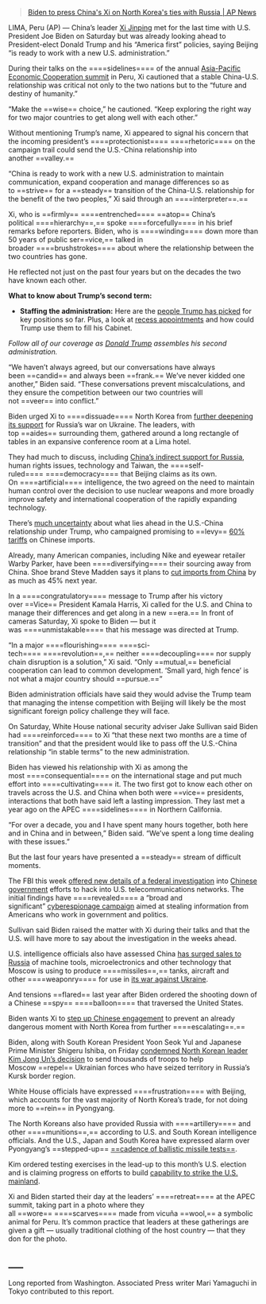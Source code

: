 > [Biden to press China's Xi on North Korea's ties with Russia | AP News](https://apnews.com/article/biden-xi-china-north-korea-russia-88725252ce926384aaf36004b9f863b3)


LIMA, Peru (AP) — China’s leader [Xi Jinping](https://apnews.com/hub/xi-jinping) met for the last time with U.S. President Joe Biden on Saturday but was already looking ahead to President-elect Donald Trump and his “America first” policies, saying Beijing “is ready to work with a new U.S. administration.”

During their talks on the ====sidelines==== of the annual [Asia-Pacific Economic Cooperation summit](https://apnews.com/article/peru-apec-biden-xi-lima-china-fc2ac014b2f7314bfa1a53351b0bc3a7) in Peru, Xi cautioned that a stable China-U.S. relationship was critical not only to the two nations but to the “future and destiny of humanity.”

“Make the ==wise== choice,” he cautioned. “Keep exploring the right way for two major countries to get along well with each other.”

Without mentioning Trump’s name, Xi appeared to signal his concern that the incoming president’s ====protectionist==== ====rhetoric==== on the campaign trail could send the U.S.-China relationship into another ==valley.==

“China is ready to work with a new U.S. administration to maintain communication, expand cooperation and manage differences so as to ==strive== for a ==steady== transition of the China-U.S. relationship for the benefit of the two peoples,” Xi said through an ====interpreter==.==

Xi, who is ==firmly== ====entrenched==== ==atop== China’s political ====hierarchy==,== spoke ====forcefully==== in his brief remarks before reporters. Biden, who is ====winding==== down more than 50 years of public ser==vice,== talked in broader ====brushstrokes==== about where the relationship between the two countries has gone.

He reflected not just on the past four years but on the decades the two have known each other.

**What to know about Trump’s second term:**  

- **Staffing the administration:** Here are the [people Trump has picked](https://apnews.com/article/trump-staff-picks-stefanik-wiles-stephen-miller-tom-homan-243d73610b03a3ee18c4d5f68756af7c) for key positions so far. Plus, a look at [recess appointments](https://apnews.com/article/recess-appointments-trump-cabinet-gop-senate-f484a152e152e8495254d1f83877c71a) and how could Trump use them to fill his Cabinet.

_Follow all of our coverage as_ [_Donald Trump_](https://apnews.com/hub/donald-trump) _assembles his second administration._

“We haven’t always agreed, but our conversations have always been ==candid== and always been ==frank.== We’ve never kidded one another,” Biden said. “These conversations prevent miscalculations, and they ensure the competition between our two countries will not ==veer== into conflict.”

Biden urged Xi to ====dissuade==== North Korea from [further deepening its support](https://apnews.com/article/north-korea-russia-ukraine-059d73e4c3492c19b555476b2fb45ca9) for Russia’s war on Ukraine. The leaders, with top ==aides== surrounding them, gathered around a long rectangle of tables in an expansive conference room at a Lima hotel.

They had much to discuss, including [China’s indirect support for Russia](https://apnews.com/article/china-russia-sanctions-united-states-ukraine-drones-49e4e56bb37ee46faf028f649df140b0), human rights issues, technology and Taiwan, the ====self-ruled==== ====democracy==== that Beijing claims as its own. On ====artificial==== intelligence, the two agreed on the need to maintain human control over the decision to use nuclear weapons and more broadly improve safety and international cooperation of the rapidly expanding technology.

There’s [much uncertainty](https://apnews.com/article/trump-china-tariffs-taiwan-foreign-policy-7351ce1069654f1c1aefb560b36dcc17) about what lies ahead in the U.S.-China relationship under Trump, who campaigned promising to ==levy== [60% tariffs](https://apnews.com/article/tariffs-trump-taxes-imports-inflation-consumers-prices-c2eef295a078a76ce2bb7fedb0c5e58c) on Chinese imports.

Already, many American companies, including Nike and eyewear retailer Warby Parker, have been ====diversifying==== their sourcing away from China. Shoe brand Steve Madden says it plans to [cut imports from China](https://apnews.com/article/steve-madden-china-tariffs-trump-9df8a62a4b7552b1702ac3649dcab5f1) by as much as 45% next year.

In a ====congratulatory==== message to Trump after his victory over ==Vice== President Kamala Harris, Xi called for the U.S. and China to manage their differences and get along in a new ==era.== In front of cameras Saturday, Xi spoke to Biden — but it was ====unmistakable==== that his message was directed at Trump.

“In a major ====flourishing==== ====sci-tech==== ====revolution==,== neither ====decoupling==== nor supply chain disruption is a solution,” Xi said. “Only ==mutual,== beneficial cooperation can lead to common development. ‘Small yard, high fence’ is not what a major country should ==pursue.==”

Biden administration officials have said they would advise the Trump team that managing the intense competition with Beijing will likely be the most significant foreign policy challenge they will face.

On Saturday, White House national security adviser Jake Sullivan said Biden had ====reinforced==== to Xi “that these next two months are a time of transition” and that the president would like to pass off the U.S.-China relationship “in stable terms” to the new administration.

Biden has viewed his relationship with Xi as among the most ====consequential==== on the international stage and put much effort into ====cultivating==== it. The two first got to know each other on travels across the U.S. and China when both were ==vice== presidents, interactions that both have said left a lasting impression. They last met a year ago on the APEC ====sidelines==== in Northern California.

“For over a decade, you and I have spent many hours together, both here and in China and in between,” Biden said. “We’ve spent a long time dealing with these issues.”

But the last four years have presented a ==steady== stream of difficult moments.

The FBI this week [offered new details of a federal investigation](https://apnews.com/article/china-fbi-hacking-flax-typhoon-trump-ed1c4c2cf6fc3b07834c799add215f44) into [Chinese government](https://apnews.com/hub/china) efforts to hack into U.S. telecommunications networks. The initial findings have ====revealed==== a “broad and significant” [cyberespionage campaign](https://apnews.com/hub/espionage) aimed at stealing information from Americans who work in government and politics.

Sullivan said Biden raised the matter with Xi during their talks and that the U.S. will have more to say about the investigation in the weeks ahead.

U.S. intelligence officials also have assessed China [has surged sales to Russia](https://apnews.com/article/united-states-china-russia-ukraine-war-265df843be030b7183c95b6f3afca8ec) of machine tools, microelectronics and other technology that Moscow is using to produce ====missiles==,== tanks, aircraft and other ====weaponry==== for use in [its war against Ukraine](https://apnews.com/hub/ukraine).

And tensions ==flared== last year after Biden ordered the shooting down of a Chinese ==spy== ====balloon==== that traversed the United States.

Biden wants Xi to [step up Chinese engagement](https://apnews.com/article/china-north-korea-russia-ukraine-united-states-0d28afb21d3afbdbb3cb9c29a945c3f5) to prevent an already dangerous moment with North Korea from further ====escalating==.==

Biden, along with South Korean President Yoon Seok Yul and Japanese Prime Minister Shigeru Ishiba, on Friday [condemned North Korean leader Kim Jong Un’s decision](https://apnews.com/article/biden-south-korea-japan-north-korea-russia-24e1a85916b650c130c5b167cd3c8b79) to send thousands of troops to help Moscow ==repel== Ukrainian forces who have seized territory in Russia’s Kursk border region.

White House officials have expressed ====frustration==== with Beijing, which accounts for the vast majority of North Korea’s trade, for not doing more to ==rein== in Pyongyang.

The North Koreans also have provided Russia with ====artillery==== and other ====munitions==,== according to U.S. and South Korean intelligence officials. And the U.S., Japan and South Korea have expressed alarm over Pyongyang’s ==stepped-up== [==cadence of ballistic missile tests==](https://apnews.com/article/north-korea-missile-launch-united-states-4173ce128b8336b2cb315a3bf62c6980).

Kim ordered testing exercises in the lead-up to this month’s U.S. election and is claiming progress on efforts to build [capability to strike the U.S. mainland](https://apnews.com/article/north-korea-missile-launch-377c07eac46ad41bda0d4445df6f51d5).

Xi and Biden started their day at the leaders’ ====retreat==== at the APEC summit, taking part in a photo where they all ==wore== ====scarves==== made from vicuña ==wool,== a symbolic animal for Peru. It’s common practice that leaders at these gatherings are given a gift — usually traditional clothing of the host country — that they don for the photo.

## ___

Long reported from Washington. Associated Press writer Mari Yamaguchi in Tokyo contributed to this report.